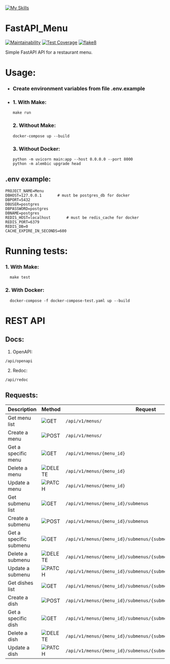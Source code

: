 [![My Skills](https://skillicons.dev/icons?i=py,fastapi,postgres,redis,docker,github)](https://skillicons.dev)

# FastAPI_Menu

[![Maintainability](https://api.codeclimate.com/v1/badges/e9159925efd9c3308368/maintainability)](https://codeclimate.com/github/SadLaboka/FastAPI_Menu/maintainability)
[![Test Coverage](https://api.codeclimate.com/v1/badges/e9159925efd9c3308368/test_coverage)](https://codeclimate.com/github/SadLaboka/FastAPI_Menu/test_coverage)
[![flake8](https://github.com/SadLaboka/FastAPI_Menu/actions/workflows/flake8.yml/badge.svg)](https://github.com/SadLaboka/FastAPI_Menu/actions/workflows/flake8.yml)

Simple FastAPI API for a restaurant menu.

# Usage:
* ### Create environment variables from file .env.example

* ### 1. With Make:
     ```
     make run
     ```
  ### 2. Without Make:
     ```
     docker-compose up --build
     ```
  ### 3. Without Docker:
     ```
     python -m uvicorn main:app --host 0.0.0.0 --port 8000
     python -m alembic upgrade head
     ```
## .env example:
```
PROJECT_NAME=Menu
DBHOST=127.0.0.1       # must be postgres_db for docker
DBPORT=5432
DBUSER=postgres
DBPASSWORD=postgres
DBNAME=postgres
REDIS_HOST=localhost       # must be redis_cache for docker
REDIS_PORT=6379
REDIS_DB=0
CACHE_EXPIRE_IN_SECONDS=600
```

# Running tests:
 ### 1. With Make:
   ```
     make test
   ```
 ### 2. With Docker:
   ```
     docker-compose -f docker-compose-test.yaml up --build
   ```

# REST API

## Docs:
1. OpenAPI:
```
/api/openapi
```
2. Redoc:
```
/api/redoc
```


## Requests:

| Description           | Method                                            | Request                                                                |
|-----------------------|---------------------------------------------------|------------------------------------------------------------------------|
| Get menu list         |![GET](https://img.shields.io/badge/-GET-blue)     | `/api/v1/menus/`                                                       |
| Create a menu         |![POST](https://img.shields.io/badge/-POST-success)| `/api/v1/menus/`                                                       |
| Get a specific menu   |![GET](https://img.shields.io/badge/-GET-blue)     | `/api/v1/menus/{menu_id}`                                              |
| Delete a menu         |![DELETE](https://img.shields.io/badge/-DELETE-red)| `/api/v1/menus/{menu_id}`                                              |
| Update a menu         |![PATCH](https://img.shields.io/badge/-PATCH-9cf)  | `/api/v1/menus/{menu_id}`                                              |
| Get submenu list      |![GET](https://img.shields.io/badge/-GET-blue)     | `/api/v1/menus/{menu_id}/submenus`                                     |
| Create a submenu      |![POST](https://img.shields.io/badge/-POST-success)| `/api/v1/menus/{menu_id}/submenus`                                     |
| Get a specific submenu|![GET](https://img.shields.io/badge/-GET-blue)     | `/api/v1/menus/{menu_id}/submenus/{submenu_id}`                        |
| Delete a submenu      |![DELETE](https://img.shields.io/badge/-DELETE-red)| `/api/v1/menus/{menu_id}/submenus/{submenu_id}`                        |
| Update a submenu      |![PATCH](https://img.shields.io/badge/-PATCH-9cf)  | `/api/v1/menus/{menu_id}/submenus/{submenu_id}`                        |
| Get dishes list       |![GET](https://img.shields.io/badge/-GET-blue)     | `/api/v1/menus/{menu_id}/submenus/{submenu_id}/dishes`                 |
| Create a dish         |![POST](https://img.shields.io/badge/-POST-success)| `/api/v1/menus/{menu_id}/submenus/{submenu_id}/dishes`                 |
| Get a specific dish   |![GET](https://img.shields.io/badge/-GET-blue)     | `/api/v1/menus/{menu_id}/submenus/{submenu_id}/dishes/{dish_id}`       |
| Delete a dish         |![DELETE](https://img.shields.io/badge/-DELETE-red)| `/api/v1/menus/{menu_id}/submenus/{submenu_id}/dishes/{dish_id}`       |
| Update a dish         |![PATCH](https://img.shields.io/badge/-PATCH-9cf)  | `/api/v1/menus/{menu_id}/submenus/{submenu_id}/dishes/{dish_id}`       |

